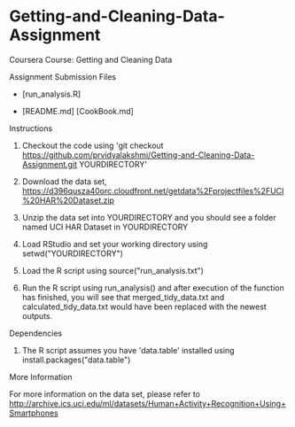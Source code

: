 Getting-and-Cleaning-Data-Assignment
====================================

Coursera Course: Getting and Cleaning Data

Assignment Submission Files
- [run_analysis.R]
			
- [README.md]
			 [CookBook.md]



Instructions

1. Checkout the code using 'git checkout https://github.com/prvidyalakshmi/Getting-and-Cleaning-Data-Assignment.git YOURDIRECTORY'

2. Download the data set, https://d396qusza40orc.cloudfront.net/getdata%2Fprojectfiles%2FUCI%20HAR%20Dataset.zip

3. Unzip the data set into YOURDIRECTORY and you should see a folder named UCI HAR Dataset in YOURDIRECTORY

4. Load RStudio and set your working directory using setwd("YOURDIRECTORY")

5. Load the R script using source("run_analysis.txt")

6. Run the R script using run_analysis() and after execution of the function has finished, you will see that merged_tidy_data.txt and calculated_tidy_data.txt would have been replaced with the newest outputs.

Dependencies

1. The R script assumes you have 'data.table' installed using install.packages("data.table")

More Information

For more information on the data set, please refer to http://archive.ics.uci.edu/ml/datasets/Human+Activity+Recognition+Using+Smartphones